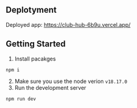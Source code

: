 ## Deplotyment
Deployed app: https://club-hub-6b9u.vercel.app/

## Getting Started
1. Install pacakges
```
npm i
```
2. Make sure you use the node verion `v18.17.0`
3. Run the development server
```
npm run dev
```